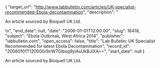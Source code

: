 {
  "target_url": "http://www.labbulletin.com/articles/UK-specialist-recommended-Ebola-decontamination", 
  "description": "<p>An article sourced by Bioquell UK Ltd.</p>\n", 
  "end_date": null, 
  "date": "2006-01-01T12:00:00", 
  "slug": 16418, 
  "subject": "Ebola Outbreak, West Africa 2014", 
  "publisher": "labbulletin.com", 
  "open_access": false, 
  "title": "Lab Bulletin: UK Specialist Recommended for latest Ebola Decontamination", 
  "record_id": "20060101T120000/9irW7GIbsq9ylAsUkBJiXA==", 
  "start_date": null
}

<p>An article sourced by Bioquell UK Ltd.</p>
